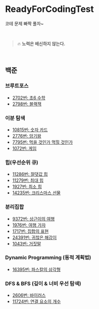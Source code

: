 # ReadyForCodingTest
코테 문제 빠짝 풀자~

<br>

> 🔥 **노력은 배신하지 않는다.**

<br>

<!--
    1. 문제를 풀고
    2. 푼 내용을 난이도 별로 분류하여 commit -> push
    3. 리드미에는 알고리즘별로 분류하여 작성하기
    
    링크: https://github.com/JinUng41/ReadyForCodingTest/
    하이퍼링크 만들 때: [제목](링크)
-->

## 백준

### 브루트포스
- [2702번: 초6 수학](https://github.com/JinUng41/ReadyForCodingTest/blob/main/baekjoon/bronze/2/%EC%B4%886%20%EC%88%98%ED%95%99.md)   
- [2798번: 블랙잭](https://github.com/JinUng41/ReadyForCodingTest/blob/main/baekjoon/bronze/2/%EB%B8%94%EB%9E%99%EC%9E%AD.md)   
### 이분 탐색
- [10815번: 숫자 카드](https://github.com/JinUng41/ReadyForCodingTest/blob/main/baekjoon/silver/5/%EC%88%AB%EC%9E%90%20%EC%B9%B4%EB%93%9C.md)   
- [2776번: 암기왕](https://github.com/JinUng41/ReadyForCodingTest/blob/main/baekjoon/silver/4/%EC%95%94%EA%B8%B0%EC%99%95.md)   
- [7795번: 먹을 것인가 먹힐 것인가](https://github.com/JinUng41/ReadyForCodingTest/blob/main/baekjoon/silver/3/%EB%A8%B9%EC%9D%84%20%EA%B2%83%EC%9D%B8%EA%B0%80%20%EB%A8%B9%ED%9E%90%20%EA%B2%83%EC%9D%B8%EA%B0%80.md)   
- [1072번: 게임](https://github.com/JinUng41/ReadyForCodingTest/blob/main/baekjoon/silver/3/%EA%B2%8C%EC%9E%84(1072%EB%B2%88).md)   

### 힙(우선순위 큐)

- [11286번: 절댓값 힙](https://github.com/JinUng41/ReadyForCodingTest/blob/main/baekjoon/silver/1/%EC%A0%88%EB%8C%93%EA%B0%92%20%ED%9E%99.md)   
- [11279번: 최대 힙](https://github.com/JinUng41/ReadyForCodingTest/blob/main/baekjoon/silver/2/%EC%B5%9C%EB%8C%80%20%ED%9E%99.md)   
- [1927번: 최소 힙](https://github.com/JinUng41/ReadyForCodingTest/blob/main/baekjoon/silver/2/%EC%B5%9C%EC%86%8C%20%ED%9E%99.md)   
- [14235번: 크리스마스 선물](https://github.com/JinUng41/ReadyForCodingTest/blob/main/baekjoon/silver/3/%ED%81%AC%EB%A6%AC%EC%8A%A4%EB%A7%88%EC%8A%A4%20%EC%84%A0%EB%AC%BC.md)   

### 분리집합

- [9372번: 상근이의 여행](https://github.com/JinUng41/ReadyForCodingTest/blob/main/baekjoon/silver/4/%EC%83%81%EA%B7%BC%EC%9D%B4%EC%9D%98%20%EC%97%AC%ED%96%89.md)   
- [1976번: 여행 가자](https://github.com/JinUng41/ReadyForCodingTest/blob/main/baekjoon/gold/4/%EC%97%AC%ED%96%89%20%EA%B0%80%EC%9E%90.md)   
- [1717번: 집합의 표현](https://github.com/JinUng41/ReadyForCodingTest/blob/main/baekjoon/gold/5/%EC%A7%91%ED%95%A9%EC%9D%98%20%ED%91%9C%ED%98%84.md)   
- [24391번: 귀찮은 해강이](https://github.com/JinUng41/ReadyForCodingTest/blob/main/baekjoon/gold/5/%EA%B7%80%EC%B0%AE%EC%9D%80%20%ED%95%B4%EA%B0%95%EC%9D%B4.md)   
- [1043번: 거짓말](https://github.com/JinUng41/ReadyForCodingTest/blob/main/baekjoon/gold/4/%EA%B1%B0%EC%A7%93%EB%A7%90.md)   

### Dynamic Programming (동적 계획법)

- [16395번: 파스칼의 삼각형](https://github.com/JinUng41/ReadyForCodingTest/blob/main/baekjoon/silver/5/%ED%8C%8C%EC%8A%A4%EC%B9%BC%EC%9D%98%20%EC%82%BC%EA%B0%81%ED%98%95.md)   

### DFS & BFS (깊이 & 너비 우선 탐색)

- [2606번: 바이러스](https://github.com/JinUng41/ReadyForCodingTest/blob/main/baekjoon/silver/3/%EB%B0%94%EC%9D%B4%EB%9F%AC%EC%8A%A4(2606%EB%B2%88).md)   
- [11724번: 연결 요소의 개수](https://github.com/JinUng41/ReadyForCodingTest/blob/main/baekjoon/silver/2/%EC%97%B0%EA%B2%B0%20%EC%9A%94%EC%86%8C%EC%9D%98%20%EA%B0%9C%EC%88%98(11724%EB%B2%88).md)      
